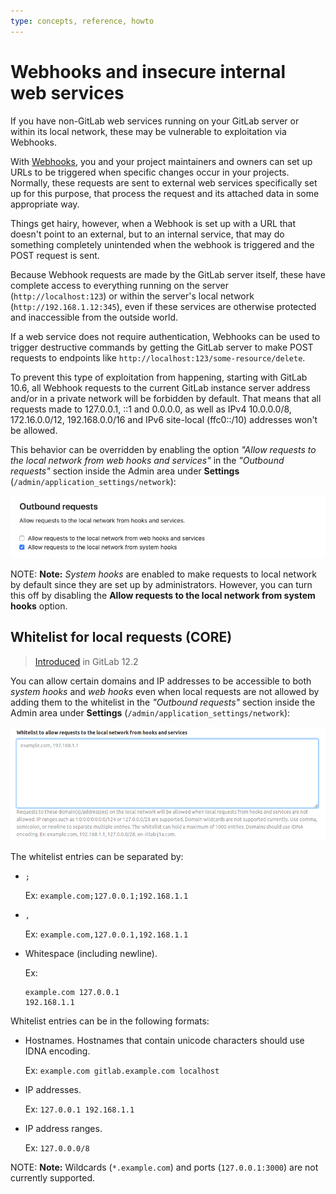 ```yaml
---
type: concepts, reference, howto
---
```


# Webhooks and insecure internal web services

If you have non-GitLab web services running on your GitLab server or within its
local network, these may be vulnerable to exploitation via Webhooks.

With [Webhooks](../user/project/integrations/webhooks.md), you and your project
maintainers and owners can set up URLs to be triggered when specific changes
occur in your projects. Normally, these requests are sent to external web services
specifically set up for this purpose, that process the request and its attached
data in some appropriate way.

Things get hairy, however, when a Webhook is set up with a URL that doesn't
point to an external, but to an internal service, that may do something
completely unintended when the webhook is triggered and the POST request is
sent.

Because Webhook requests are made by the GitLab server itself, these have
complete access to everything running on the server (`http://localhost:123`) or
within the server's local network (`http://192.168.1.12:345`), even if these
services are otherwise protected and inaccessible from the outside world.

If a web service does not require authentication, Webhooks can be used to
trigger destructive commands by getting the GitLab server to make POST requests
to endpoints like `http://localhost:123/some-resource/delete`.

To prevent this type of exploitation from happening, starting with GitLab 10.6,
all Webhook requests to the current GitLab instance server address and/or in a
private network will be forbidden by default. That means that all requests made
to 127.0.0.1, ::1 and 0.0.0.0, as well as IPv4 10.0.0.0/8, 172.16.0.0/12,
192.168.0.0/16 and IPv6 site-local (ffc0::/10) addresses won't be allowed.

This behavior can be overridden by enabling the option *"Allow requests to the
local network from web hooks and services"* in the *"Outbound requests"* section
inside the Admin area under **Settings**
(`/admin/application_settings/network`):

![Outbound requests admin settings](img/outbound_requests_section_v12_2.png)

NOTE: **Note:**
*System hooks* are enabled to make requests to local network by default since they are
set up by administrators. However, you can turn this off by disabling the
**Allow requests to the local network from system hooks** option.

## Whitelist for local requests **(CORE)**

> [Introduced](https://gitlab.com/gitlab-org/gitlab-ce/issues/44496) in GitLab 12.2

You can allow certain domains and IP addresses to be accessible to both *system hooks*
and *web hooks* even when local requests are not allowed by adding them to the
whitelist in the *"Outbound requests"* section inside the Admin area under
**Settings** (`/admin/application_settings/network`):

![Outbound local requests whitelist](img/whitelist.png)

The whitelist entries can be separated by:

- `;`

    Ex: `example.com;127.0.0.1;192.168.1.1`

- `,`

    Ex: `example.com,127.0.0.1,192.168.1.1`

- Whitespace (including newline).

    Ex:

    ```text
    example.com 127.0.0.1
    192.168.1.1
    ```

Whitelist entries can be in the following formats:

- Hostnames. Hostnames that contain unicode characters should use IDNA encoding.

    Ex: `example.com gitlab.example.com localhost`

- IP addresses.

    Ex: `127.0.0.1 192.168.1.1`

- IP address ranges.

    Ex: `127.0.0.0/8`

NOTE: **Note:**
Wildcards (`*.example.com`) and ports (`127.0.0.1:3000`) are not currently supported.

<!-- ## Troubleshooting

Include any troubleshooting steps that you can foresee. If you know beforehand what issues
one might have when setting this up, or when something is changed, or on upgrading, it's
important to describe those, too. Think of things that may go wrong and include them here.
This is important to minimize requests for support, and to avoid doc comments with
questions that you know someone might ask.

Each scenario can be a third-level heading, e.g. `### Getting error message X`.
If you have none to add when creating a doc, leave this section in place
but commented out to help encourage others to add to it in the future. -->
